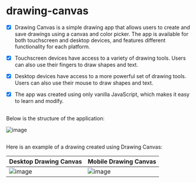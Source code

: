 # drawing-canvas

- [x]  Drawing Canvas is a simple drawing app that allows users to create and save drawings using a canvas and color picker. The app is available for both touchscreen and desktop devices, and features different functionality for each platform.

- [x]  Touchscreen devices have access to a variety of drawing tools. Users can also use their fingers to draw shapes and text.

- [x]  Desktop devices have access to a more powerful set of drawing tools. Users can also use their mouse to draw shapes and text.

- [x]  The app was created using only vanilla JavaScript, which makes it easy to learn and modify.
##
Below is the structure of the application:

![image](https://user-images.githubusercontent.com/112722061/222014467-e78836a3-2abe-44b1-8323-cd1879623a1b.png)
##
Here is an example of a drawing created using Drawing Canvas:

| Desktop Drawing Canvas                   | Mobile Drawing Canvas                             |
| ---------------------------------------- | ------------------------------------------------- |
| ![image](https://github.com/sergeiown/DrawingCanvas/assets/112722061/a2f16ed9-0165-4538-a757-266c6d202564) | ![image](https://github.com/sergeiown/DrawingCanvas/assets/112722061/9a3b8de1-0bd8-409c-a651-6be1c4bf629a) |
